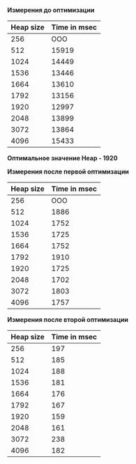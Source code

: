 **Измерения до оптимизации**

| Heap size | Time in msec |
| --- | ----------- |
| 256 | OOO |
| 512 | 15919 |
| 1024 | 14449 |
| 1536 | 13446 |
| 1664 | 13610 |
| 1792 | 13156 |
| 1920 | 12997 |
| 2048 | 13899 |
| 3072 | 13864 |
| 4096 | 15433 |

**Оптимальное значение Heap - 1920**

**Измерения после первой оптимизации**

| Heap size | Time in msec |
| --- | ----------- |
| 256 | OOO |
| 512 | 1886 |
| 1024 | 1752 |
| 1536 | 1725 |
| 1664 | 1752 |
| 1792 | 1910 |
| 1920 | 1725 |
| 2048 | 1702 |
| 3072 | 1803 |
| 4096 | 1757 |

**Измерения после второй оптимизации**

| Heap size | Time in msec |
| --- | ----------- |
| 256 | 197 |
| 512 | 185 |
| 1024 | 188 |
| 1536 | 181 |
| 1664 | 176 |
| 1792 | 167 |
| 1920 | 159 |
| 2048 | 161 |
| 3072 | 238 |
| 4096 | 182 |
